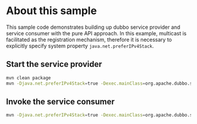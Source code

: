# About this sample

This sample code demonstrates building up dubbo service provider and service consumer with the pure API approach. In this example, multicast is facilitated as the registration mechanism, therefore it is necessary to explicitly specify system property `java.net.preferIPv4Stack`.

## Start the service provider

```bash
mvn clean package
mvn -Djava.net.preferIPv4Stack=true -Dexec.mainClass=org.apache.dubbo.samples.api.provider.ProviderApplication2 exec:java
```

## Invoke the service consumer

```bash
mvn -Djava.net.preferIPv4Stack=true -Dexec.mainClass=org.apache.dubbo.samples.api.client.ClientApplication2 exec:java
```
